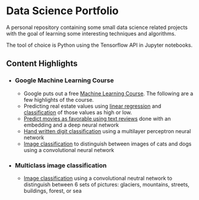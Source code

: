 # Data Science Portfolio
A personal repository containing some small data science related projects with the goal of learning some interesting techniques and algorithms.

The tool of choice is Python using the Tensorflow API in Jupyter notebooks.

## Content Highlights

- ### Google Machine Learning Course

	- Google puts out a free [Machine Learning Course](https://developers.google.com/machine-learning/crash-course/).  The following are a few highlights of the course.
	- Predicting real estate values using [linear regression](https://github.com/dhensle/dabbles-in-ML/blob/master/google_course/feature_engineering.ipynb) and [classification](https://github.com/dhensle/dabbles-in-ML/blob/master/google_course/classification.ipynb) of those values as high or low.
	- [Predict movies as favorable using text reviews](https://github.com/dhensle/dabbles-in-ML/blob/master/google_course/sparse_data_and_embeddings.ipynb) done with an embedding and a deep neural network
	- [Hand written digit classification](https://github.com/dhensle/dabbles-in-ML/blob/master/google_course/multi-class_classification_digits.ipynb) using a multilayer perceptron neural network
	- [Image classification](https://github.com/dhensle/dabbles-in-ML/blob/master/google_course/CatsvsDogs.ipynb) to distinguish between images of cats and dogs using a convolutional neural network

- ### Multiclass image classification
	
	- [Image classification](https://github.com/dhensle/dabbles-in-ML/blob/master/intel_image_classification/intel_image_classification.ipynb) using a convolutional neutral network to distinguish between 6 sets of pictures: glaciers, mountains, streets, buildings, forest, or sea
